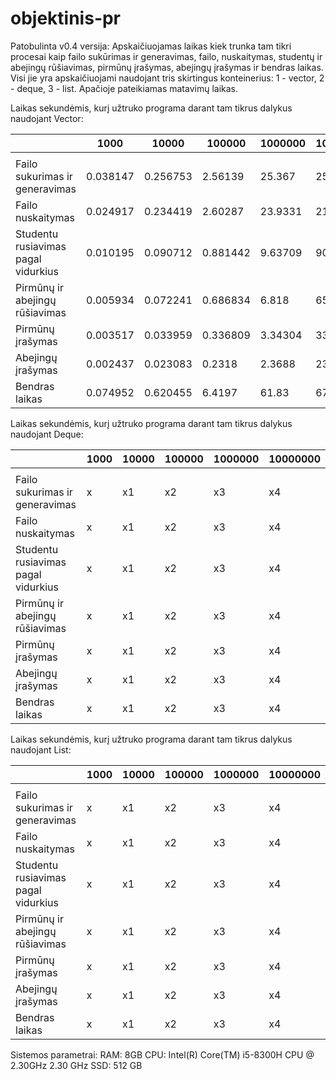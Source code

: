 # objektinis-pr
Patobulinta v0.4 versija:
Apskaičiuojamas laikas kiek trunka tam tikri procesai kaip failo sukūrimas ir generavimas, failo, nuskaitymas, studentų ir abejingų rūšiavimas, pirmūnų įrašymas, abejingų įrašymas ir bendras laikas. Visi jie yra apskaičiuojami naudojant tris skirtingus konteinerius: 1 - vector, 2 - deque, 3 - list.
Apačioje pateikiamas matavimų laikas.

Laikas sekundėmis, kurį užtruko programa darant tam tikrus dalykus naudojant Vector:

|   | 1000  | 10000  | 100000  | 1000000  | 10000000  |
|---|---|---|---|---|---|
|||||
| Failo sukurimas ir generavimas  | 0.038147 | 0.256753 | 2.56139 | 25.367 | 251,8334 |
| Failo nuskaitymas | 0.024917 | 0.234419 | 2.60287 | 23.9331 | 210.7845 |
| Studentu rusiavimas pagal vidurkius | 0.010195 | 0.090712 | 0.881442 | 9.63709 | 90.7895 |
| Pirmūnų ir abejingų rūšiavimas  | 0.005934 | 0.072241 | 0.686834 | 6.818 | 65.1002 |
| Pirmūnų įrašymas | 0.003517 | 0.033959 | 0.336809 | 3.34304 | 33.7894 |
| Abejingų įrašymas | 0.002437| 0.023083 | 0.2318 | 2.3688 | 23.487 |
| Bendras laikas  | 0.074952 | 0.620455 | 6.4197 | 61.83 | 675.784 |

Laikas sekundėmis, kurį užtruko programa darant tam tikrus dalykus naudojant Deque:

|   | 1000  | 10000  | 100000  | 1000000  | 10000000  |
|---|---|---|---|---|---|
|||||
| Failo sukurimas ir generavimas  | x | x1 | x2 | x3 | x4 |
| Failo nuskaitymas | x | x1 |x2 | x3 | x4 |
| Studentu rusiavimas pagal vidurkius | x | x1 | x2 | x3 | x4 |
| Pirmūnų ir abejingų rūšiavimas  | x | x1 | x2 | x3 | x4 |
| Pirmūnų įrašymas | x | x1 | x2 | x3 | x4 |
| Abejingų įrašymas | x | x1 | x2 | x3 | x4 |
| Bendras laikas  | x | x1 | x2 | x3 | x4 |

Laikas sekundėmis, kurį užtruko programa darant tam tikrus dalykus naudojant List:

|   | 1000  | 10000  | 100000  | 1000000  | 10000000  |
|---|---|---|---|---|---|
|||||
| Failo sukurimas ir generavimas  | x | x1 | x2 | x3 | x4 |
| Failo nuskaitymas | x | x1 |x2 | x3 | x4 |
| Studentu rusiavimas pagal vidurkius | x | x1 | x2 | x3 | x4 |
| Pirmūnų ir abejingų rūšiavimas  | x | x1 | x2 | x3 | x4 |
| Pirmūnų įrašymas | x | x1 | x2 | x3 | x4 |
| Abejingų įrašymas | x | x1 | x2 | x3 | x4 |
| Bendras laikas  | x | x1 | x2 | x3 | x4 | 

Sistemos parametrai:
RAM: 8GB
CPU: Intel(R) Core(TM) i5-8300H CPU @ 2.30GHz   2.30 GHz
SSD: 512 GB
